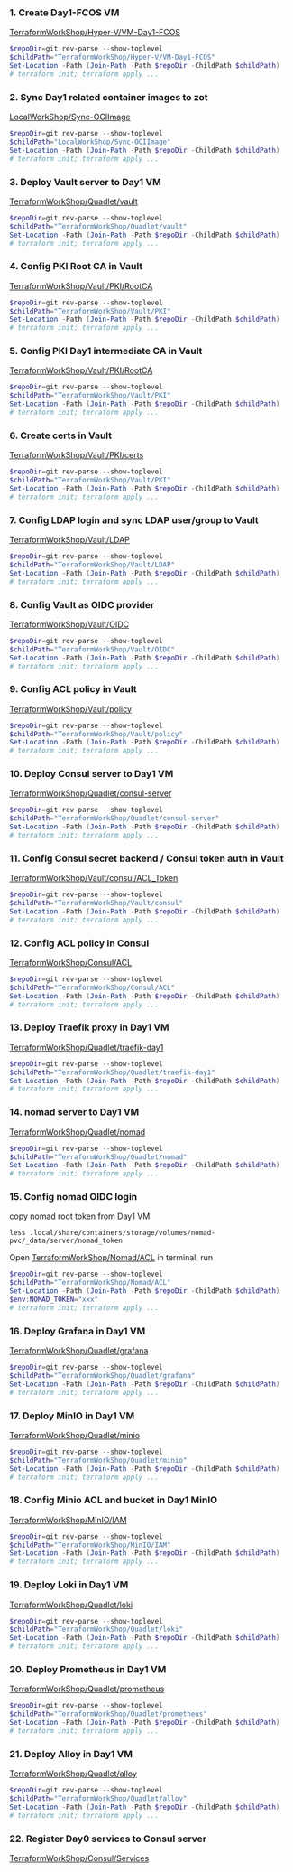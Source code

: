 ### 1. Create Day1-FCOS VM
[TerraformWorkShop/Hyper-V/VM-Day1-FCOS](../../TerraformWorkShop/Hyper-V/VM-Day1-FCOS/)
```powershell
$repoDir=git rev-parse --show-toplevel
$childPath="TerraformWorkShop/Hyper-V/VM-Day1-FCOS"
Set-Location -Path (Join-Path -Path $repoDir -ChildPath $childPath)
# terraform init; terraform apply ...
```

### 2. Sync Day1 related container images to zot
[LocalWorkShop/Sync-OCIImage](../../LocalWorkShop/Sync-OCIImage/)
```powershell
$repoDir=git rev-parse --show-toplevel
$childPath="LocalWorkShop/Sync-OCIImage"
Set-Location -Path (Join-Path -Path $repoDir -ChildPath $childPath)
# terraform init; terraform apply ...
```

### 3. Deploy Vault server to Day1 VM
[TerraformWorkShop/Quadlet/vault](../../TerraformWorkShop/Quadlet/vault/)
```powershell
$repoDir=git rev-parse --show-toplevel
$childPath="TerraformWorkShop/Quadlet/vault"
Set-Location -Path (Join-Path -Path $repoDir -ChildPath $childPath)
# terraform init; terraform apply ...
```

### 4. Config PKI Root CA in Vault
[TerraformWorkShop/Vault/PKI/RootCA](../../TerraformWorkShop/Vault/PKI/RootCA/)
```powershell
$repoDir=git rev-parse --show-toplevel
$childPath="TerraformWorkShop/Vault/PKI"
Set-Location -Path (Join-Path -Path $repoDir -ChildPath $childPath)
# terraform init; terraform apply ...
```

### 5. Config PKI Day1 intermediate CA in Vault
[TerraformWorkShop/Vault/PKI/RootCA](../../TerraformWorkShop/Vault/PKI/Int_CA/)
```powershell
$repoDir=git rev-parse --show-toplevel
$childPath="TerraformWorkShop/Vault/PKI"
Set-Location -Path (Join-Path -Path $repoDir -ChildPath $childPath)
# terraform init; terraform apply ...
```

### 6. Create certs in Vault
[TerraformWorkShop/Vault/PKI/certs](../../TerraformWorkShop/Vault/PKI/certs/)
```powershell
$repoDir=git rev-parse --show-toplevel
$childPath="TerraformWorkShop/Vault/PKI"
Set-Location -Path (Join-Path -Path $repoDir -ChildPath $childPath)
# terraform init; terraform apply ...
```

### 7. Config LDAP login and sync LDAP user/group to Vault
[TerraformWorkShop/Vault/LDAP](../../TerraformWorkShop/Vault/LDAP/)
```powershell
$repoDir=git rev-parse --show-toplevel
$childPath="TerraformWorkShop/Vault/LDAP"
Set-Location -Path (Join-Path -Path $repoDir -ChildPath $childPath)
# terraform init; terraform apply ...
```

### 8. Config Vault as OIDC provider
[TerraformWorkShop/Vault/OIDC](../../TerraformWorkShop/Vault/OIDC/)
```powershell
$repoDir=git rev-parse --show-toplevel
$childPath="TerraformWorkShop/Vault/OIDC"
Set-Location -Path (Join-Path -Path $repoDir -ChildPath $childPath)
# terraform init; terraform apply ...
```

### 9. Config ACL policy in Vault
[TerraformWorkShop/Vault/policy](../../TerraformWorkShop/Vault/policy/)
```powershell
$repoDir=git rev-parse --show-toplevel
$childPath="TerraformWorkShop/Vault/policy"
Set-Location -Path (Join-Path -Path $repoDir -ChildPath $childPath)
# terraform init; terraform apply ...
```

### 10. Deploy Consul server to Day1 VM
[TerraformWorkShop/Quadlet/consul-server](../../TerraformWorkShop/Quadlet/consul-server/)
```powershell
$repoDir=git rev-parse --show-toplevel
$childPath="TerraformWorkShop/Quadlet/consul-server"
Set-Location -Path (Join-Path -Path $repoDir -ChildPath $childPath)
# terraform init; terraform apply ...
```

### 11. Config Consul secret backend / Consul token auth in Vault
[TerraformWorkShop/Vault/consul/ACL_Token](../../TerraformWorkShop/Vault/consul/ACL_Token)
```powershell
$repoDir=git rev-parse --show-toplevel
$childPath="TerraformWorkShop/Vault/consul"
Set-Location -Path (Join-Path -Path $repoDir -ChildPath $childPath)
# terraform init; terraform apply ...
```

### 12. Config ACL policy in Consul
[TerraformWorkShop/Consul/ACL](../../TerraformWorkShop/Consul/ACL)
```powershell
$repoDir=git rev-parse --show-toplevel
$childPath="TerraformWorkShop/Consul/ACL"
Set-Location -Path (Join-Path -Path $repoDir -ChildPath $childPath)
# terraform init; terraform apply ...
```

### 13. Deploy Traefik proxy in Day1 VM
[TerraformWorkShop/Quadlet/traefik-day1](../../TerraformWorkShop/Quadlet/traefik-day1/)
```powershell
$repoDir=git rev-parse --show-toplevel
$childPath="TerraformWorkShop/Quadlet/traefik-day1"
Set-Location -Path (Join-Path -Path $repoDir -ChildPath $childPath)
# terraform init; terraform apply ...
```

### 14. nomad server to Day1 VM
[TerraformWorkShop/Quadlet/nomad](../../TerraformWorkShop/Quadlet/nomad/)
```powershell
$repoDir=git rev-parse --show-toplevel
$childPath="TerraformWorkShop/Quadlet/nomad"
Set-Location -Path (Join-Path -Path $repoDir -ChildPath $childPath)
# terraform init; terraform apply ...
```

### 15. Config nomad OIDC login
copy nomad root token from Day1 VM
```shell
less .local/share/containers/storage/volumes/nomad-pvc/_data/server/nomad_token
```
Open [TerraformWorkShop/Nomad/ACL](../../TerraformWorkShop/Nomad/ACL/) in terminal, run
```powershell
$repoDir=git rev-parse --show-toplevel
$childPath="TerraformWorkShop/Nomad/ACL"
Set-Location -Path (Join-Path -Path $repoDir -ChildPath $childPath)
$env:NOMAD_TOKEN="xxx"
# terraform init; terraform apply ...
```  

### 16. Deploy Grafana in Day1 VM
[TerraformWorkShop/Quadlet/grafana](../../TerraformWorkShop/Quadlet/grafana/)
```powershell
$repoDir=git rev-parse --show-toplevel
$childPath="TerraformWorkShop/Quadlet/grafana"
Set-Location -Path (Join-Path -Path $repoDir -ChildPath $childPath)
# terraform init; terraform apply ...
```

### 17. Deploy MinIO in Day1 VM
[TerraformWorkShop/Quadlet/minio](../../TerraformWorkShop/Quadlet/minio/)
```powershell
$repoDir=git rev-parse --show-toplevel
$childPath="TerraformWorkShop/Quadlet/minio"
Set-Location -Path (Join-Path -Path $repoDir -ChildPath $childPath)
# terraform init; terraform apply ...
```

### 18. Config Minio ACL and bucket in Day1 MinIO
[TerraformWorkShop/MinIO/IAM](../../TerraformWorkShop/MinIO/IAM/)
```powershell
$repoDir=git rev-parse --show-toplevel
$childPath="TerraformWorkShop/MinIO/IAM"
Set-Location -Path (Join-Path -Path $repoDir -ChildPath $childPath)
# terraform init; terraform apply ...
```

### 19. Deploy Loki in Day1 VM
[TerraformWorkShop/Quadlet/loki](../../TerraformWorkShop/Quadlet/loki/)
```powershell
$repoDir=git rev-parse --show-toplevel
$childPath="TerraformWorkShop/Quadlet/loki"
Set-Location -Path (Join-Path -Path $repoDir -ChildPath $childPath)
# terraform init; terraform apply ...
```

### 20. Deploy Prometheus in Day1 VM
[TerraformWorkShop/Quadlet/prometheus](../../TerraformWorkShop/Quadlet/prometheus/)
```powershell
$repoDir=git rev-parse --show-toplevel
$childPath="TerraformWorkShop/Quadlet/prometheus"
Set-Location -Path (Join-Path -Path $repoDir -ChildPath $childPath)
# terraform init; terraform apply ...
```

### 21. Deploy Alloy in Day1 VM
[TerraformWorkShop/Quadlet/alloy](../../TerraformWorkShop/Quadlet/alloy/)
```powershell
$repoDir=git rev-parse --show-toplevel
$childPath="TerraformWorkShop/Quadlet/alloy"
Set-Location -Path (Join-Path -Path $repoDir -ChildPath $childPath)
# terraform init; terraform apply ...
```

### 22. Register Day0 services to Consul server
[TerraformWorkShop/Consul/Services](../../TerraformWorkShop/Consul/Services/)
